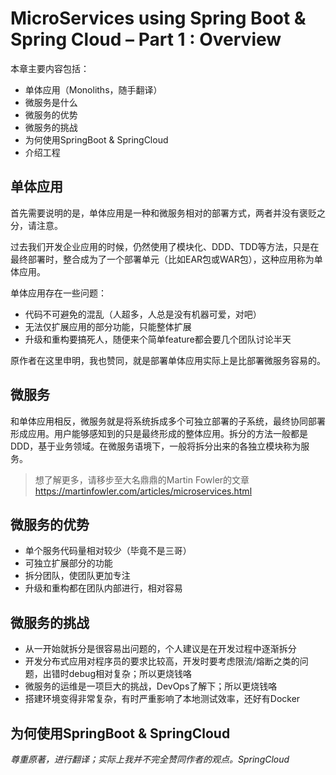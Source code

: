 # MicroServices using Spring Boot & Spring Cloud – Part 1 : Overview
本章主要内容包括：
- 单体应用（Monoliths，随手翻译）
- 微服务是什么
- 微服务的优势
- 微服务的挑战
- 为何使用SpringBoot & SpringCloud
- 介绍工程

## 单体应用
首先需要说明的是，单体应用是一种和微服务相对的部署方式，两者并没有褒贬之分，请注意。

过去我们开发企业应用的时候，仍然使用了模块化、DDD、TDD等方法，只是在最终部署时，整合成为了一个部署单元（比如EAR包或WAR包），这种应用称为单体应用。

单体应用存在一些问题：
- 代码不可避免的混乱（人超多，人总是没有机器可爱，对吧）
- 无法仅扩展应用的部分功能，只能整体扩展
- 升级和重构要搞死人，随便来个简单feature都会要几个团队讨论半天

原作者在这里申明，我也赞同，就是部署单体应用实际上是比部署微服务容易的。

## 微服务
和单体应用相反，微服务就是将系统拆成多个可独立部署的子系统，最终协同部署形成应用。用户能够感知到的只是最终形成的整体应用。拆分的方法一般都是DDD，基于业务领域。在微服务语境下，一般将拆分出来的各独立模块称为服务。
> 想了解更多，请移步至大名鼎鼎的Martin Fowler的文章
https://martinfowler.com/articles/microservices.html

## 微服务的优势
- 单个服务代码量相对较少（毕竟不是三哥）
- 可独立扩展部分的功能
- 拆分团队，使团队更加专注
- 升级和重构都在团队内部进行，相对容易

## 微服务的挑战
- 从一开始就拆分是很容易出问题的，个人建议是在开发过程中逐渐拆分
- 开发分布式应用对程序员的要求比较高，开发时要考虑限流/熔断之类的问题，出错时debug相对复杂；所以更烧钱咯
- 微服务的运维是一项巨大的挑战，DevOps了解下；所以更烧钱咯
- 搭建环境变得非常复杂，有时严重影响了本地测试效率，还好有Docker

## 为何使用SpringBoot & SpringCloud
*尊重原著，进行翻译；实际上我并不完全赞同作者的观点。SpringCloud*
